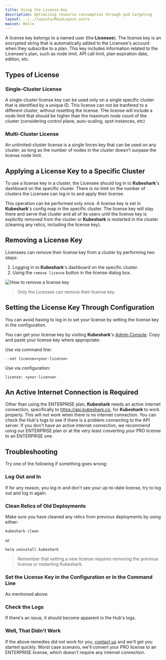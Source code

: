 ```yaml
---
title: Using the License Key  
description: Optimizing resource consumption through pod targeting  
layout: ../../layouts/MainLayout.astro  
mascot: Hello
---
```


A license key belongs to a named user (the **Licensee**). The license key is an encrypted string that is automatically added to the Licensee's account when they subscribe to a plan. This key includes information related to the Licensee's plan, such as node limit, API call limit, plan expiration date, edition, etc.

## Types of License

### Single-Cluster License

A single-cluster license key can be used only on a single specific cluster that is identified by a unique ID. This license can not be tranfered to a different cluster, without resetting the license. 
THe license will include a node limit that should be higher than the maximum node count of the cluster (considering control plane, auto-scaling, spot instances, etc)

### Multi-Cluster License

An unlimited-cluster license is a single linces key that can be used on any cluster, as long as the number of nodes in the cluster doesn't surpase the license node limit.


## Applying a License Key to a Specific Cluster

To use a license key in a cluster, the Licensee should log in to **Kubeshark**'s dashboard on the specific cluster. There is no limit on the number of clusters the Licensee can log in to and apply their license.

This operation can be performed only once. A license key is set in **Kubeshark**'s config map in the specific cluster. The license key will stay there and serve that cluster and all of its users until the license key is explicitly removed from the cluster or **Kubeshark** is restarted in the cluster (cleaning any relics, including the license key).

## Removing a License Key

Licensees can remove their license key from a cluster by performing two steps:
1. Logging in to **Kubeshark**'s dashboard on the specific cluster.
2. Using the `remove license` button in the license dialog box.

![How to remove a license key](/remove_license.png)

> Only the Licensee can remove their license key.

## Setting the License Key Through Configuration

You can avoid having to log in to set your license by setting the license key in the configuration.

You can get your license key by visiting **Kubeshark**'s [Admin Console](https://console.kubeshark.co/). Copy and paste your license key where appropriate:

Use via command line:

```shell
--set license=<your-license>
```

Use via configuration:

```shell
license: <your-license>
```

## An Active Internet Connection is Required

Other than using the ENTERPRISE plan, **Kubeshark** needs an active internet connection, specifically to https://api.kubeshark.co, for **Kubeshark** to work properly. This will not work when there is no internet connection. You can check the Hub's logs to see if there is a problem connecting to the API server. If you don't have an active internet connection, we recommend using our ENTERPRISE plan or at the very least converting your PRO license to an ENTERPRISE one. 

## Troubleshooting

Try one of the following if something goes wrong:

### Log Out and In 

If for any reason, you log in and don't see your up-to-date license, try to log out and log in again.

### Clean Relics of Old Deployments 

Make sure you have cleaned any relics from previous deployments by using either:

```shell
kubeshark clean
```

or 

```shell
helm uninstall kubeshark
```

> Remember that setting a new license requires removing the previous license or restarting Kubeshark.

### Set the License Key in the Configuration or in the Command Line 

As mentioned above.

### Check the Logs 

If there's an issue, it should become apparent in the Hub's logs.

### Well, That Didn't Work

If the above remedies did not work for you, [contact us](https://kubeshark.co/contact-us) and we'll get you started quickly. Worst case scenario, we'll convert your PRO license to an ENTERPRISE license, which doesn't require any internet connection.  
